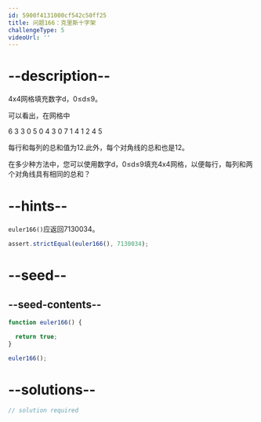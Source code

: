 ```yaml
---
id: 5900f4131000cf542c50ff25
title: 问题166：克里斯十字架
challengeType: 5
videoUrl: ''
---
```


# --description--

4x4网格填充数字d，0≤d≤9。

可以看出，在网格中

6 3 3 0 5 0 4 3 0 7 1 4 1 2 4 5

每行和每列的总和值为12.此外，每个对角线的总和也是12。

在多少种方法中，您可以使用数字d，0≤d≤9填充4x4网格，以便每行，每列和两个对角线具有相同的总和？

# --hints--

`euler166()`应返回7130034。

```js
assert.strictEqual(euler166(), 7130034);
```

# --seed--

## --seed-contents--

```js
function euler166() {

  return true;
}

euler166();
```

# --solutions--

```js
// solution required
```

